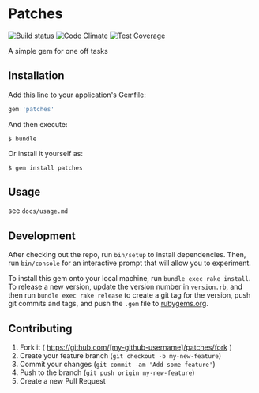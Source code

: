 # Patches
[![Build status](https://badge.buildkite.com/4f3df3f3458bcc933dc44cab6c136af5c3bbdd9f761f1a99ff.svg)](https://buildkite.com/jobready/patches)
[![Code Climate](https://codeclimate.com/repos/557f93b76956807f81000001/badges/39d142050017ffeb2564/gpa.svg)](https://codeclimate.com/repos/557f93b76956807f81000001/feed)
[![Test Coverage](https://codeclimate.com/repos/557f93b76956807f81000001/badges/39d142050017ffeb2564/coverage.svg)](https://codeclimate.com/repos/557f93b76956807f81000001/coverage)

A simple gem for one off tasks

## Installation

Add this line to your application's Gemfile:

```ruby
gem 'patches'
```

And then execute:

    $ bundle

Or install it yourself as:

    $ gem install patches

## Usage

see `docs/usage.md`

## Development

After checking out the repo, run `bin/setup` to install dependencies. Then, run `bin/console` for an interactive prompt that will allow you to experiment.

To install this gem onto your local machine, run `bundle exec rake install`. To release a new version, update the version number in `version.rb`, and then run `bundle exec rake release` to create a git tag for the version, push git commits and tags, and push the `.gem` file to [rubygems.org](https://rubygems.org).

## Contributing

1. Fork it ( https://github.com/[my-github-username]/patches/fork )
2. Create your feature branch (`git checkout -b my-new-feature`)
3. Commit your changes (`git commit -am 'Add some feature'`)
4. Push to the branch (`git push origin my-new-feature`)
5. Create a new Pull Request

